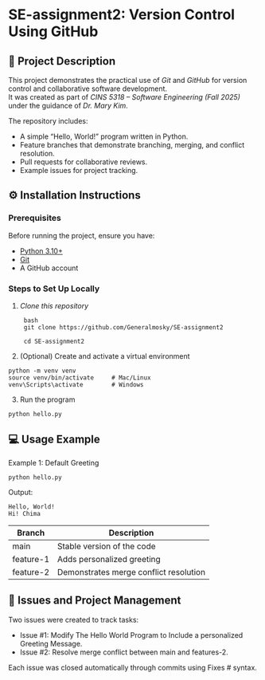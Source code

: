# SE-assignment2: Version Control Using GitHub

## 📘 Project Description
This project demonstrates the practical use of *Git* and *GitHub* for version control and collaborative software development.  
It was created as part of *CINS 5318 – Software Engineering (Fall 2025)* under the guidance of *Dr. Mary Kim*.

The repository includes:
- A simple “Hello, World!” program written in Python.
- Feature branches that demonstrate branching, merging, and conflict resolution.
- Pull requests for collaborative reviews.
- Example issues for project tracking.



## ⚙ Installation Instructions

### Prerequisites
Before running the project, ensure you have:
- [Python 3.10+](https://www.python.org/downloads/)
- [Git](https://git-scm.com/downloads)
- A GitHub account

### Steps to Set Up Locally
1. *Clone this repository*
   ```
    bash
    git clone https://github.com/Generalmosky/SE-assignment2

    cd SE-assignment2
    ```
2. (Optional) Create and activate a virtual environment

```
python -m venv venv
source venv/bin/activate     # Mac/Linux
venv\Scripts\activate        # Windows
```

3. Run the program

```
python hello.py
````

## 💻 Usage Example
Example 1: Default Greeting

```
python hello.py
```

Output:
```
Hello, World!
Hi! Chima
```


| Branch        | Description                            |
| ------------- | -------------------------------------- |
| main        | Stable version of the code             |
| feature-1   | Adds personalized greeting             |
| feature-2   | Demonstrates merge conflict resolution |


## 🧾 Issues and Project Management

Two issues were created to track tasks:

- Issue #1: Modify The Hello World Program to Include a personalized Greeting Message.
- Issue #2: Resolve merge conflict between main and features-2.

Each issue was closed automatically through commits using Fixes #<issue-number> syntax.